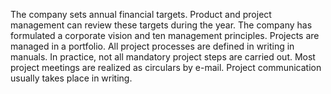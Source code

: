 The company sets annual financial targets. Product and project management can review these targets during the year.
The company has formulated a corporate vision and ten management principles.
Projects are managed in a portfolio. All project processes are defined in writing in manuals. In practice, not all mandatory project steps are carried out. Most project meetings are realized as circulars by e-mail. Project communication usually takes place in writing.
